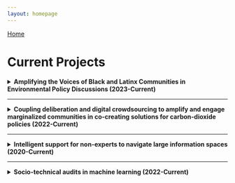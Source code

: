 ```yaml
---
layout: homepage
---
```


[Home](https://coreybjackson.com)


# Current Projects

<details>
<summary><b>Amplifying the Voices of Black and Latinx Communities in Environmental Policy Discussions (2023-Current)</b></summary>

<img src="https://raw.githubusercontent.com/cjacks04/cjacks04.github.io/main/assets/img/katie-rodriguez-unsplash.jpg#left"
     alt="Protest in front of building"
     style="float: left; margin-right: 10px;"
     width="100" 
     height="150"
     />

This project aims to develop innovative digital tools and practices to boost civic engagement in underrepresented communities, specifically in the context of community deliberation and advocacy in policymaking, with a focus on environmental issues. It seeks to answer questions about the current capabilities, data needs, and trust-building in this area. The project leverages diverse expertise in human-centered design, science communication, data science, and environmental policymaking to tackle these challenges.

**PIs**: *Corey Jackson* and Kaiping Chen  
**Funding Source**: [UW-Madison OVCRGE: ISEI](https://research.wisc.edu/increasing-social-and-economic-inclusion-2/ 
</details>

<hr style="border:3px mediumseagreen;">

<details>
<summary><b>Coupling deliberation and digital crowdsourcing to amplify and engage marginalized communities in co-creating solutions for carbon-dioxide policies (2022-Current)</b></summary>

<img src="https://raw.githubusercontent.com/cjacks04/cjacks04.github.io/main/assets/img/hexagon-3392236_640.jpg#left"
     alt="Digital connections"
     style="float: left; margin-right: 10px;"
     width="250" 
     height="150"
     />

This project focuses on the unequal and unaddressed impact of climate change on communities of color, emphasizing the need for climate justice. It highlights the underrepresentation of these communities in social and digital discussions due to communication barriers. Using carbon-dioxide policy as a case study, the project aims to answer the research question: "How can deliberation and digital crowdsourcing designs be used to engage and amplify the voices of communities of color in carbon-dioxide policymaking?"

**PIs**: Kaiping Chen and *Corey Jackson*   
**Funding Source**: [Chan Zuckerberg Initiative](https://chanzuckerberg.com/)  
</details>

<hr style="border:3px gray">

<details>
<summary><b>Intelligent support for non-experts to navigate large information spaces (2020-Current)</b></summary>

<img src="https://raw.githubusercontent.com/cjacks04/cjacks04.github.io/main/assets/img/mockup.png#left"
     alt="The Zooniverse homepage"
     style="float: left; margin-right: 10px;"
     width="200" 
     height="150"
     />

This project addresses the challenge of identifying causal connections in large datasets resulting from the increased use of automated data collection instruments. While data correlation can be observed, determining causality remains a complex issue. Human experts, while helpful, have limitations in handling vast amounts of data. The project proposes to involve non-expert volunteers in analyzing scientific data by developing a human-centered computing system. The hypothesis is that by providing background knowledge and improved machine processing of data, even novices can contribute to identifying meaningful and potentially causal connections, thus enhancing the value of citizen science in data analysis.

**PIs**: Carsten Østerlund (Syracuse University), Kevin Crowston (Syracuse University), Aggelos Katsaggelos (Northwestern University), Vicky Kalogera (Northwestern University), Marissa Walker (Christopher Newport University), and *Corey Jackson*  
**Funding Source**: U.S. National Science Foundation  


{% include_relative _includes/publications_int.md %}
</details>

<hr style="border:3px gray">

<details>
<summary><b>Socio-technical audits in machine learning (2022-Current)</b></summary>

<img src="https://raw.githubusercontent.com/cjacks04/cjacks04.github.io/main/assets/img/machine-learning.png#left"
     alt="Digital connections"
     style="float: left; margin-right: 10px;"
     width="250" 
     height="150"
     />

This research aims to mitigate algorithmic bias in machine learning through a socio-technical framework applied to algorithmic audits. The project aims to cultivate collaboration between machine learning developers and the broader public, with the objective of minimizing adverse outcomes for all demographic groups arising from the application of machine learning in various decision-making contexts. The project undertakes the task of redefining fairness, acknowledging its inherent contextuality and adaptability, while actively integrating public opinions and attitudes into the process of algorithmic audits. This project positions fairness as a multifaceted phenomenon with social, historical, contextual, and geographical dimensions.

**PIs**: *Corey Jackson*    
**Funding Source**: NA  

{% include_relative _includes/publications_soc.md %}
</details>




